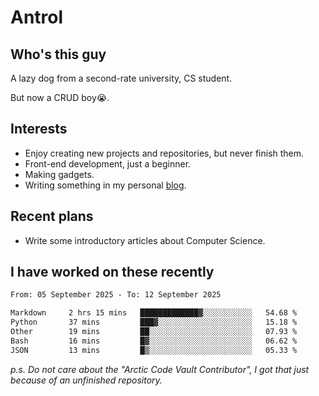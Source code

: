 # Antrol

## Who's this guy

A lazy dog from a second-rate university, CS student.

But now a CRUD boy😭.

## Interests

* Enjoy creating new projects and repositories, but never finish them.
* Front-end development, just a beginner.
* Making gadgets.
* Writing something in my personal [blog](https://blog.antrol.xyz/).

## Recent plans

* Write some introductory articles about Computer Science.

<!--
* Try to develop a website for [Anime4KCPP](https://github.com/TianZerL/Anime4KCPP).
* Develop a Markdown renderer which user can customize its css, of course it is GUI-based.~~(If I could finish  it before getting bored)~~
* Work with my [teammates](https://github.com/SWJTU-Lazy-Dogs).
* Find something interests me, as a hobby after finishing my ~~boring~~ homework.
-->

## I have worked on these recently

<!--START_SECTION:waka-->

```txt
From: 05 September 2025 - To: 12 September 2025

Markdown     2 hrs 15 mins   █████████████▓░░░░░░░░░░░   54.68 %
Python       37 mins         ███▓░░░░░░░░░░░░░░░░░░░░░   15.18 %
Other        19 mins         ██░░░░░░░░░░░░░░░░░░░░░░░   07.93 %
Bash         16 mins         █▓░░░░░░░░░░░░░░░░░░░░░░░   06.62 %
JSON         13 mins         █▒░░░░░░░░░░░░░░░░░░░░░░░   05.33 %
```

<!--END_SECTION:waka-->

*p.s.  Do not care about the "Arctic Code Vault Contributor", I got that just because of an unfinished repository.*

<!--
**qzmlgfj/qzmlgfj** is a ✨ _special_ ✨ repository because its `README.md` (this file) appears on your GitHub profile.

Here are some ideas to get you started:

- 🔭 I’m currently working on ...
- 🌱 I’m currently learning ...
- 👯 I’m looking to collaborate on ...
- 🤔 I’m looking for help with ...
- 💬 Ask me about ...
- 📫 How to reach me: ...
- 😄 Pronouns: ...
- ⚡ Fun fact: ...
-->
